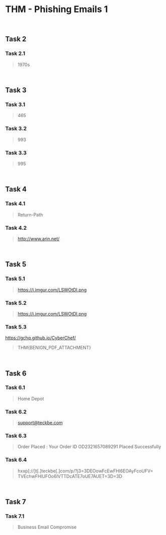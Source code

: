 # THM - Phishing Emails 1

<br>

## Task 2

### Task 2.1

> 1970s

<br>

## Task 3

### Task 3.1

> 465

### Task 3.2

> 993

### Task 3.3

> 995

<br>

## Task 4

### Task 4.1

> Return-Path

### Task 4.2

> http://www.arin.net/

<br>

## Task 5

### Task 5.1

> https://i.imgur.com/LSWOtDI.png

### Task 5.2

> https://i.imgur.com/LSWOtDI.png

### Task 5.3

https://gchq.github.io/CyberChef/

> THM{BENIGN_PDF_ATTACHMENT}

<br>

## Task 6

### Task 6.1

> Home Depot

### Task 6.2

> support@teckbe.com

### Task 6.3

> Order Placed : Your Order ID OD2321657089291 Placed Successfully

### Task 6.4

> hxxp[://]t[.]teckbe[.]com/p/?j3=3DEOowFcEwFHl6EOAyFcoUFV=
TVEchwFHlUFOo6lVTTDcATE7oUE7AUET=3D=3D

<br>

## Task 7

### Task 7.1

> Business Email Compromise

<br>

